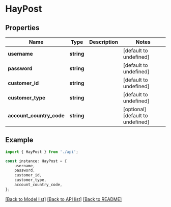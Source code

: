 # HayPost


## Properties

Name | Type | Description | Notes
------------ | ------------- | ------------- | -------------
**username** | **string** |  | [default to undefined]
**password** | **string** |  | [default to undefined]
**customer_id** | **string** |  | [default to undefined]
**customer_type** | **string** |  | [default to undefined]
**account_country_code** | **string** |  | [optional] [default to undefined]

## Example

```typescript
import { HayPost } from './api';

const instance: HayPost = {
    username,
    password,
    customer_id,
    customer_type,
    account_country_code,
};
```

[[Back to Model list]](../README.md#documentation-for-models) [[Back to API list]](../README.md#documentation-for-api-endpoints) [[Back to README]](../README.md)
